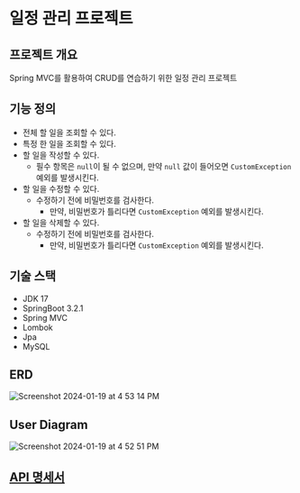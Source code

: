 # 일정 관리 프로젝트

## 프로젝트 개요
Spring MVC를 활용하여 CRUD를 연습하기 위한 일정 관리 프로젝트

## 기능 정의

- 전체 할 일을 조회할 수 있다.
- 특정 한 일을 조회할 수 있다.
- 할 일을 작성할 수 있다.
  - 필수 항목은 `null`이 될 수 없으며, 만약 `null` 값이 들어오면 `CustomException` 예외를 발생시킨다.
- 할 일을 수정할 수 있다.
  - 수정하기 전에 비밀번호를 검사한다.
    - 만약, 비밀번호가 틀리다면 `CustomException` 예외를 발생시킨다.
- 할 일을 삭제할 수 있다.
  - 수정하기 전에 비밀번호를 검사한다.
    - 만약, 비밀번호가 틀리다면 `CustomException` 예외를 발생시킨다.

## 기술 스택

- JDK 17
- SpringBoot 3.2.1
- Spring MVC
- Lombok
- Jpa
- MySQL

## ERD

![Screenshot 2024-01-19 at 4 53 14 PM](https://github.com/Dittttto/springboot-diary/assets/82052272/d51c420f-8f7f-4b26-a9d4-7254daa9b9f4)

## User Diagram

![Screenshot 2024-01-19 at 4 52 51 PM](https://github.com/Dittttto/springboot-diary/assets/82052272/73ca57b0-3321-4cf9-9368-fe801a348a10)


## [API 명세서](/document/api.pdf)
